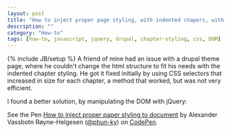 ```yaml
---
layout: post
title: "How to inject proper page styling, with indented chapers, with jQuery and CSS"
description: ""
category: "How-to"
tags: [how-to, javascript, jquery, drupal, chapter-styling, css, DOM]
---
```

{% include JB/setup %}
A friend of mine had an issue with a drupal theme page, where he couldn't change the html structure to fit his needs with the indented chapter styling. He got it fixed initially by using CSS selectors that increased in size for each chapter, a method that worked, but was not very efficient.

I found a better solution, by manipulating the DOM with jQuery: 

<p data-height="268" data-theme-id="5306" data-slug-hash="xKqlu" data-default-tab="result" class='codepen'>
See the Pen <a href='http://codepen.io/phun-ky/pen/xKqlu/'>How to inject proper paper styling to document</a> by Alexander Vassbotn Røyne-Helgesen (<a href='http://codepen.io/phun-ky'>@phun-ky</a>) on <a href='http://codepen.io'>CodePen</a>.
</p>

<script async src="//codepen.io/assets/embed/ei.js"></script>
